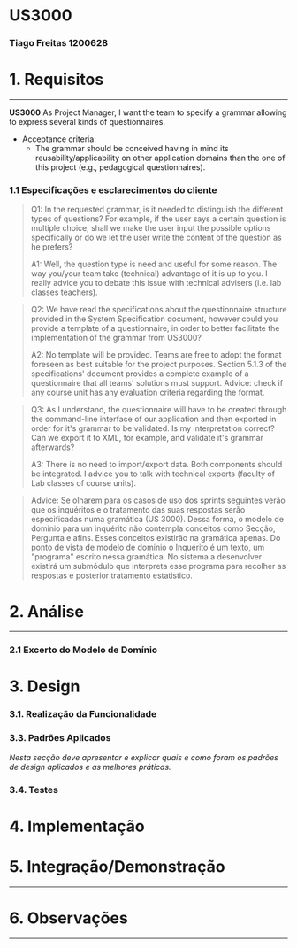 # US3000

### Tiago Freitas 1200628

# 1. Requisitos

_____
**US3000** As Project Manager, I want the team to specify a grammar allowing to express several kinds of questionnaires.
+ Acceptance criteria:
  + The grammar should be conceived having in mind its reusability/applicability on other application domains than the one of this project (e.g., pedagogical questionnaires).

### 1.1 Especificações e esclarecimentos do cliente

> Q1: In the requested grammar, is it needed to distinguish the different types of questions? For example, if the user says a certain question is multiple choice, shall we make the user input the possible options specifically or do we let the user write the content of the question as he prefers?
>
> A1: Well, the question type is need and useful for some reason. 
> The way you/your team take (technical) advantage of it is up to you. 
> I really advice you to debate this issue with technical advisers (i.e. lab classes teachers).


> Q2: We have read the specifications about the questionnaire structure provided in the System Specification document, however could you provide a template of a questionnaire, in order to better facilitate the implementation of the grammar from US3000?
> 
> A2: No template will be provided. 
> Teams are free to adopt the format foreseen as best suitable for the project purposes. 
> Section 5.1.3 of the specifications' document provides a complete example of a questionnaire that all teams' solutions must support. 
> Advice: check if any course unit has any evaluation criteria regarding the format.

> Q3: As I understand, the questionnaire will have to be created through the command-line interface of our application and then exported in order for it's grammar to be validated. 
> Is my interpretation correct? 
> Can we export it to XML, for example, and validate it's grammar afterwards?
> 
> A3: There is no need to import/export data. 
> Both components should be integrated. 
> I advice you to talk with technical experts (faculty of Lab classes of course units).

> Advice: Se olharem para os casos de uso dos sprints seguintes verão que os inquéritos e o tratamento das suas respostas serão especificadas numa gramática (US 3000). Dessa forma, o modelo de dominio para um inquérito não contempla conceitos como Secção, Pergunta e afins. Esses conceitos existirão na gramática apenas. Do ponto de vista de modelo de dominio o Inquérito é um texto, um "programa" escrito nessa gramática. No sistema a desenvolver existirá um submódulo que interpreta esse programa para recolher as respostas e posterior tratamento estatistico.

# 2. Análise

_____

### 2.1 Excerto do Modelo de Domínio

[comment]: <> (![DM_AGV.svg]&#40;DM_AGV.svg&#41;)

# 3. Design

[comment]: <> (![SD_ConfigureAGV.svg]&#40;SD_ConfigureAGV.svg&#41;)

### 3.1. Realização da Funcionalidade

### 3.3. Padrões Aplicados

*Nesta secção deve apresentar e explicar quais e como foram os padrões de design aplicados e as melhores práticas.*

### 3.4. Testes



# 4. Implementação

   

# 5. Integração/Demonstração

_____

# 6. Observações

_____



